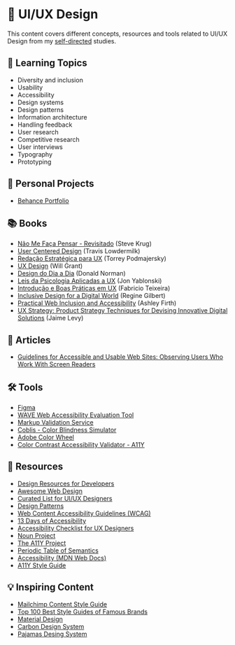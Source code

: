 # 👥 UI/UX Design

This content covers different concepts, resources and tools related to UI/UX Design from my [self-directed](https://github.com/DanielBrito/self-learning) studies.

## 📑 Learning Topics

- Diversity and inclusion
- Usability
- Accessibility
- Design systems
- Design patterns
- Information architecture
- Handling feedback
- User research
- Competitive research
- User interviews
- Typography
- Prototyping

## 🚀 Personal Projects

- [Behance Portfolio](https://www.behance.net/danielhbrito)

## 📚 Books

- [Não Me Faça Pensar - Revisitado](https://www.amazon.com.br/N%C3%A3o-fa%C3%A7a-pensar-Steve-Krug/dp/8576088509) (Steve Krug)
- [User Centered Design](https://www.amazon.com/User-Centered-Design-Developers-User-Friendly-Applications/dp/1449359809) (Travis Lowdermilk)
- [Redação Estratégica para UX](https://www.amazon.com.br/Reda%C3%A7%C3%A3o-Estrat%C3%A9gica-Para-Engajamento-Convers%C3%A3o/dp/8575228129) (Torrey Podmajersky)
- [UX Design](https://www.amazon.com.br/Ux-Design-Definitivo-Melhores-Pr%C3%A1ticas/dp/8575227769) (Will Grant)
- [Design do Dia a Dia](https://www.amazon.com.br/Design-do-Dia/dp/8532520839) (Donald Norman)
- [Leis da Psicologia Aplicadas a UX](https://www.amazon.com.br/Leis-Psicologia-Aplicadas-UX-Projetar/dp/6586057256) (Jon Yablonski)
- [Introdução e Boas Práticas em UX](https://www.amazon.com.br/Introdu%C3%A7%C3%A3o-Boas-Pr%C3%A1ticas-Ux-Design/dp/8566250486) (Fabricio Teixeira)
- [Inclusive Design for a Digital World](https://www.amazon.com.br/gp/product/148425015X) (Regine Gilbert)
- [Practical Web Inclusion and Accessibility](https://www.amazon.com.br/Practical-Web-Inclusion-Accessibility-Comprehensive/dp/1484254511) (Ashley Firth)
- [UX Strategy: Product Strategy Techniques for Devising Innovative Digital Solutions](https://www.amazon.com.br/UX-Strategy-Techniques-Innovative-Solutions/dp/1492052434) (Jaime Levy)

## 📄 Articles

- [Guidelines for Accessible and Usable Web Sites: Observing Users Who Work With Screen Readers](https://redish.net/wp-content/uploads/Theorfanos_Redish_InteractionsPaperAuthorsVer.pdf)

## 🛠️ Tools

- [Figma](https://www.figma.com)
- [WAVE Web Accessibility Evaluation Tool](https://wave.webaim.org/)
- [Markup Validation Service](https://validator.w3.org/)
- [Coblis - Color Blindness Simulator](https://www.color-blindness.com/coblis-color-blindness-simulator/)
- [Adobe Color Wheel](https://color.adobe.com/create/color-wheel/)
- [Color Contrast Accessibility Validator - A11Y](https://color.a11y.com/)

## 🧰 Resources

- [Design Resources for Developers](https://github.com/bradtraversy/design-resources-for-developers)
- [Awesome Web Design](https://github.com/nicolesaidy/awesome-web-design)
- [Curated List for UI/UX Designers](https://github.com/gregjw/ui-ux)
- [Design Patterns](http://ui-patterns.com/patterns)
- [Web Content Accessibility Guidelines (WCAG)](https://www.w3.org/WAI/standards-guidelines/wcag/)
- [13 Days of Accessibility](http://a11ycalendar.kaseybon.com/)
- [Accessibility Checklist for UX Designers](https://treehouse-project-downloads.s3.amazonaws.com/Accessibility-for-UX-Designers/UxDesigner_Checklist_Interactive2.pdf)
- [Noun Project](https://thenounproject.com/)
- [The A11Y Project](https://www.a11yproject.com/)
- [Periodic Table of Semantics](https://gerardkcohen.github.io/periodic-table-of-semantics.html)
- [Accessibility (MDN Web Docs)](https://developer.mozilla.org/en-US/docs/Web/Accessibility)
- [A11Y Style Guide](https://a11y-style-guide.com/style-guide/)

## 💡 Inspiring Content

- [Mailchimp Content Style Guide](https://styleguide.mailchimp.com/)
- [Top 100 Best Style Guides of Famous Brands](https://www.ebaqdesign.com/blog/style-guides)
- [Material Design](https://material.io/)
- [Carbon Design System](https://www.carbondesignsystem.com/)
- [Pajamas Desing System](https://design.gitlab.com/)
